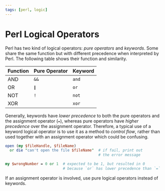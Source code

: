 ```yaml
---
tags: [perl, logic]
---
```


# Perl Logical Operators

Perl has two kind of logical operators: *pure operators* and *keywords*. Some
share the same function but with different precedence when interpreted by Perl.
The following table shows their function and similarity.

| Function | Pure Operator | Keyword |
| -------- | ------------- | ------- |
| AND      | `&&`          | `and`   |
| OR       | `∥`           | `or`    | 
| NOT      | `!`           | `not`   |
| XOR      |               | `xor`   |

Generally, keywords have *lower precedence* to both the pure operators and the
assignment operator (`=`), whereas pure operators have *higher precedence* over
the assignment operator. Therefore, a typical use of a keyword logical operator
is to use it as a method to *control flow*, rather than used together with an
assignment operator which could be confusing.

```perl
open (my $fileHandle, $fileName)
  or die "can't open the file $fileName"  # if fail, print out
                                          # the error message

my $wrongNumber = 0 or 1  # expected to be 1, but resulted in 0
                          # because `or` has lower precedence than `=`
```

If an assignment operator is involved, use pure logical operators instead of
keywords.
